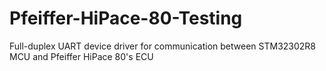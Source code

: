 # Pfeiffer-HiPace-80-Testing
Full-duplex UART device driver for communication between STM32302R8 MCU and Pfeiffer HiPace 80's ECU
